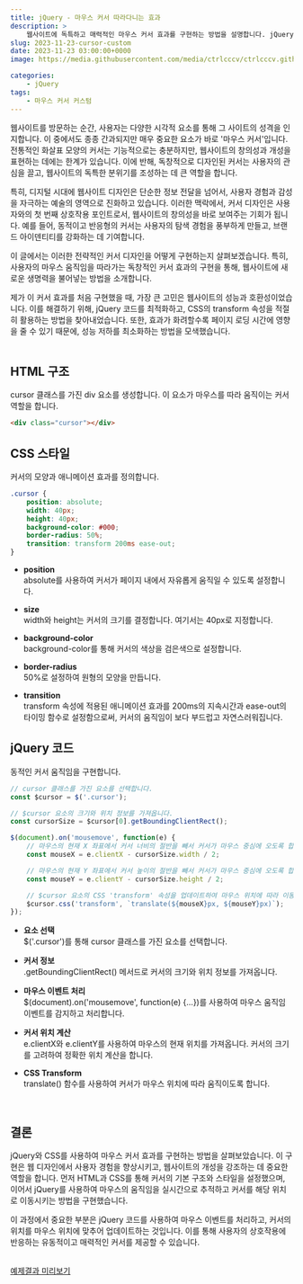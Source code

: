 ```yaml
---
title: jQuery - 마우스 커서 따라다니는 효과
description: >  
    웹사이트에 독특하고 매력적인 마우스 커서 효과를 구현하는 방법을 설명합니다. jQuery와 CSS를 활용하여 사용자의 마우스 움직임에 반응하고 웹사이트의 개성을 강조하는 커서 디자인의 중요성과 구현 방법을 다룹니다.   
slug: 2023-11-23-cursor-custom
date: 2023-11-23 03:00:00+0000
image: https://media.githubusercontent.com/media/ctrlcccv/ctrlcccv.github.io/master/assets/img/post/2023-11-23-cursor-custom.webp

categories:
    - jQuery
tags:
    - 마우스 커서 커스텀
---
```

웹사이트를 방문하는 순간, 사용자는 다양한 시각적 요소를 통해 그 사이트의 성격을 인지합니다. 이 중에서도 종종 간과되지만 매우 중요한 요소가 바로 '마우스 커서'입니다. 전통적인 화살표 모양의 커서는 기능적으로는 충분하지만, 웹사이트의 창의성과 개성을 표현하는 데에는 한계가 있습니다. 이에 반해, 독창적으로 디자인된 커서는 사용자의 관심을 끌고, 웹사이트의 독특한 분위기를 조성하는 데 큰 역할을 합니다.

특히, 디지털 시대에 웹사이트 디자인은 단순한 정보 전달을 넘어서, 사용자 경험과 감성을 자극하는 예술의 영역으로 진화하고 있습니다. 이러한 맥락에서, 커서 디자인은 사용자와의 첫 번째 상호작용 포인트로서, 웹사이트의 창의성을 바로 보여주는 기회가 됩니다. 예를 들어, 동적이고 반응형의 커서는 사용자의 탐색 경험을 풍부하게 만들고, 브랜드 아이덴티티를 강화하는 데 기여합니다.

이 글에서는 이러한 전략적인 커서 디자인을 어떻게 구현하는지 살펴보겠습니다. 특히, 사용자의 마우스 움직임을 따라가는 독창적인 커서 효과의 구현을 통해, 웹사이트에 새로운 생명력을 불어넣는 방법을 소개합니다.

제가 이 커서 효과를 처음 구현했을 때, 가장 큰 고민은 웹사이트의 성능과 호환성이었습니다. 이를 해결하기 위해, jQuery 코드를 최적화하고, CSS의 transform 속성을 적절히 활용하는 방법을 찾아내었습니다. 또한, 효과가 화려할수록 페이지 로딩 시간에 영향을 줄 수 있기 때문에, 성능 저하를 최소화하는 방법을 모색했습니다.  
<br>

## HTML 구조
cursor 클래스를 가진 div 요소를 생성합니다. 이 요소가 마우스를 따라 움직이는 커서 역할을 합니다.
```html
<div class="cursor"></div>
```

## CSS 스타일
커서의 모양과 애니메이션 효과를 정의합니다.
```css
.cursor { 
    position: absolute; 
    width: 40px; 
    height: 40px;
    background-color: #000; 
    border-radius: 50%; 
    transition: transform 200ms ease-out;
} 
```
* **position**  
absolute를 사용하여 커서가 페이지 내에서 자유롭게 움직일 수 있도록 설정합니다.

* **size**  
width와 height는 커서의 크기를 결정합니다. 여기서는 40px로 지정합니다.

* **background-color**  
background-color를 통해 커서의 색상을 검은색으로 설정합니다.

* **border-radius**  
50%로 설정하여 원형의 모양을 만듭니다.

* **transition**  
transform 속성에 적용된 애니메이션 효과를 200ms의 지속시간과 ease-out의 타이밍 함수로 설정함으로써, 커서의 움직임이 보다 부드럽고 자연스러워집니다.

<script async src="https://pagead2.googlesyndication.com/pagead/js/adsbygoogle.js?client=ca-pub-8535540836842352" crossorigin="anonymous"></script>
<ins class="adsbygoogle"
     style="display:block; text-align:center;"
     data-ad-layout="in-article"
     data-ad-format="fluid"
     data-ad-client="ca-pub-8535540836842352"
     data-ad-slot="2974559225"></ins>
<script>
     (adsbygoogle = window.adsbygoogle || []).push({});
</script>

## jQuery 코드
동적인 커서 움직임을 구현합니다.
```js
// cursor 클래스를 가진 요소를 선택합니다.
const $cursor = $('.cursor');

// $cursor 요소의 크기와 위치 정보를 가져옵니다.
const cursorSize = $cursor[0].getBoundingClientRect();

$(document).on('mousemove', function(e) {
    // 마우스의 현재 X 좌표에서 커서 너비의 절반을 빼서 커서가 마우스 중심에 오도록 합니다.
    const mouseX = e.clientX - cursorSize.width / 2;

    // 마우스의 현재 Y 좌표에서 커서 높이의 절반을 빼서 커서가 마우스 중심에 오도록 합니다.
    const mouseY = e.clientY - cursorSize.height / 2;

    // $cursor 요소의 CSS 'transform' 속성을 업데이트하여 마우스 위치에 따라 이동시킵니다.
    $cursor.css('transform', `translate(${mouseX}px, ${mouseY}px)`);
});
```
* **요소 선택**   
$('.cursor')를 통해 cursor 클래스를 가진 요소를 선택합니다.  

* **커서 정보**   
.getBoundingClientRect() 메서드로 커서의 크기와 위치 정보를 가져옵니다.  

* **마우스 이벤트 처리**   
$(document).on('mousemove', function(e) {...})를 사용하여 마우스 움직임 이벤트를 감지하고 처리합니다.  

* **커서 위치 계산**    
e.clientX와 e.clientY를 사용하여 마우스의 현재 위치를 가져옵니다. 커서의 크기를 고려하여 정확한 위치 계산을 합니다.  

* **CSS Transform**   
translate() 함수를 사용하여 커서가 마우스 위치에 따라 움직이도록 합니다.  
<br>

## 결론
jQuery와 CSS를 사용하여 마우스 커서 효과를 구현하는 방법을 살펴보았습니다. 이 구현은 웹 디자인에서 사용자 경험을 향상시키고, 웹사이트의 개성을 강조하는 데 중요한 역할을 합니다. 먼저 HTML과 CSS를 통해 커서의 기본 구조와 스타일을 설정했으며, 이어서 jQuery를 사용하여 마우스의 움직임을 실시간으로 추적하고 커서를 해당 위치로 이동시키는 방법을 구현했습니다.  

이 과정에서 중요한 부분은 jQuery 코드를 사용하여 마우스 이벤트를 처리하고, 커서의 위치를 마우스 위치에 맞추어 업데이트하는 것입니다. 이를 통해 사용자의 상호작용에 반응하는 유동적이고 매력적인 커서를 제공할 수 있습니다.  
<br>

<div class="btn_wrap">
    <a target="_blank" href="https://ctrlcccv.github.io//ctrlcccv-demo/2023-11-23-cursor-custom/">예제결과 미리보기</a>
</div>
